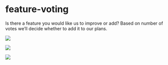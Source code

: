 # feature-voting
Is there a feature you would like us to improve or add? Based on number of votes we’ll decide whether to add it to our plans.

[![](https://api.gh-polls.com/poll/01CEVT3X9WAXSPE8AWQ2KTMP1J/ECO%20driving%20-%20driver%20safety%20and%20ECO%20score)](https://api.gh-polls.com/poll/01CEVT3X9WAXSPE8AWQ2KTMP1J/ECO%20driving%20-%20driver%20safety%20and%20ECO%20score/vote)

[![](https://api.gh-polls.com/poll/01CEVTKSXRE7V7CWXDADZM48GS/%20Automatic%20reports%20-%20automatically%20send%20your%20weekly%20or%20monthly%20reports%20directly%20to%20your%20email)](https://api.gh-polls.com/poll/01CEVTKSXRE7V7CWXDADZM48GS/%20Automatic%20reports%20-%20automatically%20send%20your%20weekly%20or%20monthly%20reports%20directly%20to%20your%20email/vote)

[![](https://api.gh-polls.com/poll/01CEVT3X9WAXSPE8AWQ2KTMP1J/Map%20heatmap%20-%20Pinpoint%20most%20travelled%20roads%20and%20areas%20with%20a%20heatmap)](https://api.gh-polls.com/poll/01CEVT3X9WAXSPE8AWQ2KTMP1J/Map%20heatmap%20-%20Pinpoint%20most%20travelled%20roads%20and%20areas%20with%20a%20heatmap/vote)


